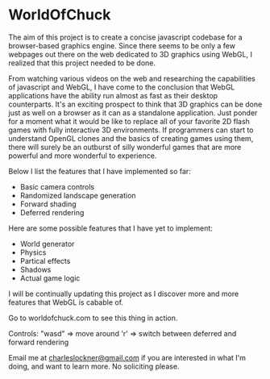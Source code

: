 WorldOfChuck
============
The aim of this project is to create a concise javascript codebase for a browser-based graphics engine.
Since there seems to be only a few webpages out there on the web dedicated to 3D graphics using WebGL, I realized that this project needed to be done. 

From watching various videos on the web and researching the capabilities of javascript and WebGL, I have come to the conclusion that WebGL applications have the ability run almost as fast as their desktop counterparts. It's an exciting prospect to think that 3D graphics can be done just as well on a browser as it can as a standalone application. Just ponder for a moment what it would be like to replace all of your favorite 2D flash games with fully interactive 3D environments. If programmers can start to understand OpenGL clones and the basics of creating games using them, there will surely be an outburst of silly wonderful games that are more powerful and more wonderful to experience.

Below I list the features that I have implemented so far:
* Basic camera controls
* Randomized landscape generation
* Forward shading
* Deferred rendering

Here are some possible features that I have yet to implement:
* World generator
* Physics
* Partical effects
* Shadows
* Actual game logic

I will be continually updating this project as I discover more and more features that WebGL is cabable of.

Go to worldofchuck.com to see this thing in action.

Controls:
"wasd" => move around
'r'    => switch between deferred and forward rendering

Email me at charleslockner@gmail.com if you are interested in what I'm doing, and want to learn more.
No soliciting please.
